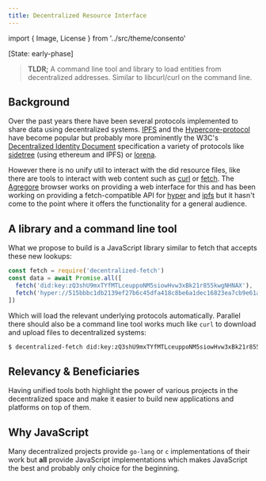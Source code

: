 ```yaml
---
title: Decentralized Resource Interface
---
```

import { Image, License } from '../src/theme/consento'

[State: early-phase]

> **TLDR;** A command line tool and library to load entities from decentralized addresses.
> Similar to libcurl/curl on the command line.

## Background

Over the past years there have been several protocols implemented to share data using decentralized systems.
[IPFS][ipfs] and the [Hypercore-protocol][hyp] have become popular but probably more prominently the W3C's
[Decentralized Identity Document][did] specification a variety of protocols like [sidetree][sidetree] (using
ethereum and IPFS) or [lorena][lorena].

However there is no unify util to interact with the did resource files, like there are tools to interact with
web content such as [curl][curl] or [fetch][fetch]. The [Agregore][A] browser works on providing a web interface
for this and has been working on providing a fetch-compatible API for [hyper][hyfe] and [ipfs][ipfsfe] but it
hasn't come to the point where it offers the functionality for a general audience.

[ipfs]: https://ipfs.io/#why
[hyp]: https://hypercore-protocol.org
[did]: https://w3c.github.io/did-core/
[sidetree]: https://github.com/transmute-industries/sidetree.js
[lorena]: https://www.npmjs.com/package/@lorena-ssi/did-resolver
[fetch]: https://developer.mozilla.org/en-US/docs/Web/API/Fetch_API
[curl]: https://curl.se/
[A]: https://github.com/AgregoreWeb/agregore-browser
[hyfe]: https://github.com/RangerMauve/hypercore-fetch
[ipfsfe]: https://github.com/RangerMauve/js-ipfs-fetch

## A library and a command line tool

What we propose to build is a JavaScript library similar to fetch that accepts these new lookups:

```javascript
const fetch = require('decentralized-fetch')
const data = await Promise.all([
  fetch('did:key:zQ3shU9mxTYfMTLceuppoNM5siowHvw3xBk21r855kwgNHNAX'),
  fetch('hyper://515bbbc1db2139ef27b6c45dfa418c8be6a1dec16823ea7cb9e61af8d060049e/file.txt')
])
```

Which will load the relevant underlying protocols automatically. Parallel there should also be 
a command line tool works much like `curl` to download and upload files to decentralized systems:

```sh
$ decentralized-fetch did:key:zQ3shU9mxTYfMTLceuppoNM5siowHvw3xBk21r855kwgNHNAX
```

## Relevancy & Beneficiaries

Having unified tools both highlight the power of various projects in the decentralized space and
make it easier to build new applications and platforms on top of them.

## Why JavaScript

Many decentralized projects provide `go-lang` or `c` implementations of their work but **all** provide
JavaScript implementations which makes JavaScript the best and probably only choice for the beginning.


<License author="martin" license="CC-BY" year="2021"  />
